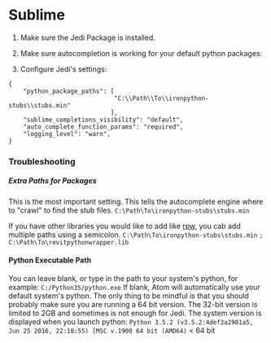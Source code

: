 # Sublime

1. Make sure the Jedi Package is installed.
2. Make sure autocompletion is working for your default python packages:



2. Configure Jedi's settings:

```
{
    "python_package_paths": [
    						 "C:\\Path\\To\\ironpython-stubs\\stubs.min"
    						],
    "sublime_completions_visibility": "default",
    "auto_complete_function_params": "required",
    "logging_level": "warn",
}
```

### Troubleshooting


##### Extra Paths for Packages
This is the most important setting. This tells the autocomplete engine where to "crawl" to find the stub files.
`C:\Path\To\ironpython-stubs\stubs.min`

If you have other libraries you would like to add like [rpw](revitpythonwrapper.readthedocs.io/en/latest/),
you cab add multiple paths using a semicolon.
`C:\Path\To\ironpython-stubs\stubs.min` `;` `C:\Path\To\revitpythonwrapper.lib`

#### Python Executable Path
You can leave blank, or type in the path to your system's python, for example: `C:/Python35/python.exe`
If blank, Atom will automatically use your default system's python.
The only thing to be mindful is that you should probably make sure you are running a 64 bit version.
The 32-bit version is limited to 2GB and sometimes is not enough for Jedi.
The system version is displayed when you launch python:
`Python 3.5.2 (v3.5.2:4def2a2901a5, Jun 25 2016, 22:18:55) [MSC v.1900 64 bit (AMD64)` < 64 bit
